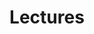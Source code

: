---
linktitle: "Lectures"
weight: 1

title: "Lectures"
draft: false
type: docs

menu:
    mit1806-lec:
        name: Overview
        weight: 1

view: 3
---